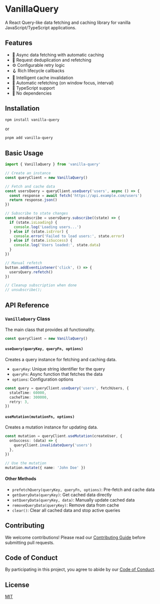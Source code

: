 # VanillaQuery

A React Query-like data fetching and caching library for vanilla JavaScript/TypeScript applications.

## Features

- 📡 Async data fetching with automatic caching
- 🔄 Request deduplication and refetching
- ⚙️ Configurable retry logic
- 🪝 Rich lifecycle callbacks
- 🧠 Intelligent cache invalidation
- 🔄 Automatic refetching (on window focus, interval)
- 📝 TypeScript support
- 🔄 No dependencies

## Installation

```sh
npm install vanilla-query
```

or

```sh
pnpm add vanilla-query
```

## Basic Usage

```typescript
import { VanillaQuery } from 'vanilla-query'

// Create an instance
const queryClient = new VanillaQuery()

// Fetch and cache data
const usersQuery = queryClient.useQuery('users', async () => {
  const response = await fetch('https://api.example.com/users')
  return response.json()
})

// Subscribe to state changes
const unsubscribe = usersQuery.subscribe((state) => {
  if (state.isLoading) {
    console.log('Loading users...')
  } else if (state.isError) {
    console.error('Failed to load users:', state.error)
  } else if (state.isSuccess) {
    console.log('Users loaded:', state.data)
  }
})

// Manual refetch
button.addEventListener('click', () => {
  usersQuery.refetch()
})

// Cleanup subscription when done
// unsubscribe();
```

## API Reference

### `VanillaQuery` Class

The main class that provides all functionality.

```typescript
const queryClient = new VanillaQuery()
```

#### `useQuery(queryKey, queryFn, options)`

Creates a query instance for fetching and caching data.

- `queryKey`: Unique string identifier for the query
- `queryFn`: Async function that fetches the data
- `options`: Configuration options

```typescript
const query = queryClient.useQuery('users', fetchUsers, {
  staleTime: 60000,
  cacheTime: 300000,
  retry: 3,
})
```

#### `useMutation(mutationFn, options)`

Creates a mutation instance for updating data.

```typescript
const mutation = queryClient.useMutation(createUser, {
  onSuccess: (data) => {
    queryClient.invalidateQuery('users')
  },
})

// Use the mutation
mutation.mutate({ name: 'John Doe' })
```

#### Other Methods

- `prefetchQuery(queryKey, queryFn, options)`: Pre-fetch and cache data
- `getQueryData(queryKey)`: Get cached data directly
- `setQueryData(queryKey, data)`: Manually update cached data
- `removeQueryData(queryKey)`: Remove data from cache
- `clear()`: Clear all cached data and stop active queries

## Contributing

We welcome contributions! Please read our [Contributing Guide](CONTRIBUTING.md) before submitting pull requests.

## Code of Conduct

By participating in this project, you agree to abide by our [Code of Conduct](CODE_OF_CONDUCT.md).

## License

[MIT](LICENSE)
